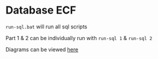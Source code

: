 Database ECF
==

`run-sql.bat` will run all sql scripts

Part 1 & 2 can be individually run with `run-sql 1` & `run-sql 2`

Diagrams can be viewed [here](https://htmlpreview.github.io/?https://github.com/simplon-schemea/ecf-database/blob/master/diagrams.html)